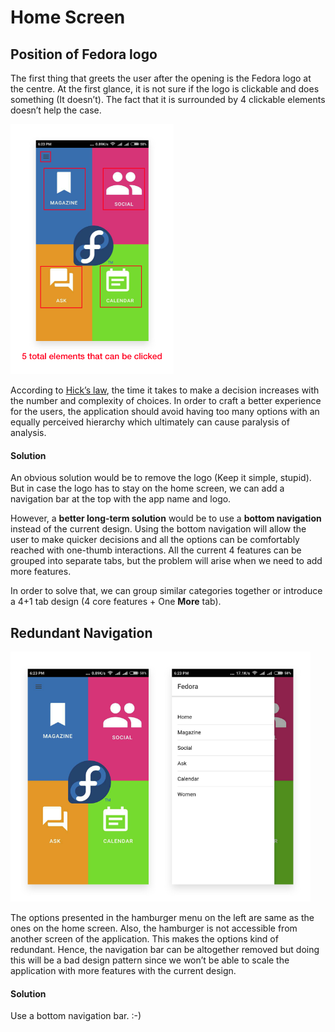 # Home Screen
## Position of Fedora logo
The first thing that greets the user after the opening is the Fedora logo at the centre.  At the first glance, it is not sure if the logo is clickable and does something (It doesn’t). The fact that it is surrounded by 4 clickable elements doesn’t help the case.

<img src="./images/HomeScreenNav.png" height="400px">

According to [Hick’s law](https://en.wikipedia.org/wiki/Hick%27s_law), the time it takes to make a decision increases with the number and complexity of choices. In order to craft a better experience for the users, the application should avoid having too many options with an equally perceived hierarchy which ultimately can cause paralysis of analysis.

#### Solution
An obvious solution would be to remove the logo (Keep it simple, stupid). But in case the logo has to stay on the home screen, we can add a navigation bar at the top with the app name and logo. 

However, a **better long-term solution** would be to use a **bottom navigation** instead of the current design. Using the bottom navigation will allow the user to make quicker decisions and all the options can be comfortably reached with one-thumb interactions. All the current 4 features can be grouped into separate tabs, but the problem will arise when we need to add more features.

In order to solve that, we can group similar categories together or introduce a 4+1 tab design (4 core features + One **More** tab).

## Redundant Navigation

<img src="./images/Comparison.png" height="400px">

The options presented in the hamburger menu on the left are same as the ones on the home screen. Also, the hamburger is not accessible from another screen of the application. This makes the options kind of redundant. Hence, the navigation bar can be altogether removed but doing this will be a bad design pattern since we won’t be able to scale the application with more features with the current design.

#### Solution
Use a bottom navigation bar. :-)